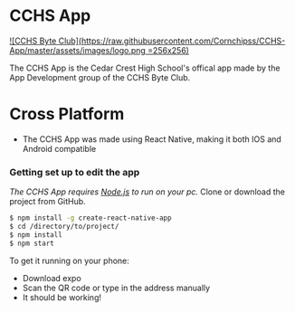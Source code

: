 # CCHS App
[![CCHS Byte Club](https://raw.githubusercontent.com/Cornchipss/CCHS-App/master/assets/images/logo.png =256x256)](https://cchsbyteclub.weebly.com/)

The CCHS App is the Cedar Crest High School's offical app made by the App Development group of the CCHS Byte Club.

# Cross Platform
- The CCHS App was made using React Native, making it both IOS and Android compatible

### Getting set up to edit the app

*The CCHS App requires [Node.js](https://nodejs.org/) to run on your pc.*
Clone or download the project from GitHub.
```sh
$ npm install -g create-react-native-app
$ cd /directory/to/project/
$ npm install
$ npm start
```
To get it running on your phone:
- Download expo
- Scan the QR code or type in the address manually
- It should be working!
